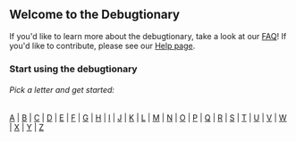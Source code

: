 ## Welcome to the Debugtionary

If you'd like to learn more about the debugtionary, take a look at our [FAQ](./faq.md)!
If you'd like to contribute, please see our [Help page](./help.md).

### Start using the debugtionary
###### Pick a letter and get started:
[A](./definitions/a.md) | [B](./definitions/b.md) | [C](./definitions/c.md) | [D](./definitions/d.md) | [E](./definitions/e.md) | [F](./definitions/f.md) | [G](./definitions/g.md) | [H](./definitions/h.md) | [I](./definitions/i.md) | [J](./definitions/j.md) | [K](./definitions/k.md) | [L](./definitions/l.md) | [M](./definitions/m.md) | [N](./definitions/n.md) | [O](./definitions/o.md) | [P](./definitions/p.md) | [Q](./definitions/q.md) | [R](./definitions/r.md) | [S](./definitions/s.md) | [T](./definitions/t.md) | [U](./definitions/u.md) | [V](./definitions/v.md) | [W](./definitions/w.md) | [X](./definitions/x.md) | [Y](./definitions/y.md) | [Z](./definitions/z.md)
